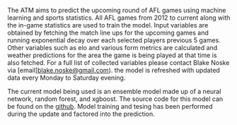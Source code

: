 The ATM aims to predict the upcoming round of AFL games using machine learning and sports statistics. All AFL games from 2012 to current along with the in-game statistics are used to train the model. Input variables are obtained by fetching the match line ups for the upcoming games and running exponential decay over each selected players previous 5 games. Other variables such as elo and various form metrics are calculated and weather predictions for the area the game is being played at that time is also fetched. For a full list of collected variables please contact Blake Noske via [email]blake.noske@gmail.com). the model is refreshed with updated data every Monday to Saturday evening.

The current model being used is an ensemble model made up of a neural network, random forest, and xgboost. The source code for this model can be found on the [github](https://github.com/blake-noske/blake-noske.github.io). Model training and tesing has been performed during the update and factored into the prediction.
